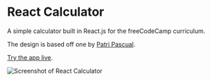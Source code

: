 # React Calculator

A simple calculator built in React.js for the freeCodeCamp curriculum.

The design is based off one by [Patri Pascual](https://dribbble.com/shots/3467471-DailyUI-004-Calculator).

[Try the app live](https://clever-swanson-800e33.netlify.com/).

![Screenshot of React Calculator](https://res.cloudinary.com/gerhynes/image/upload/q_auto/v1585406433/Screenshot_2020-03-28_React_Calculator_vwcqm4.png)
